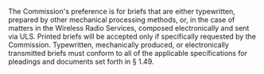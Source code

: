 The Commission's preference is for briefs that are either typewritten, prepared by other mechanical processing methods, or, in the case of matters in the Wireless Radio Services, composed electronically and sent via ULS. Printed briefs will be accepted only if specifically requested by the Commission. Typewritten, mechanically produced, or electronically transmitted briefs must conform to all of the applicable specifications for pleadings and documents set forth in § 1.49.

